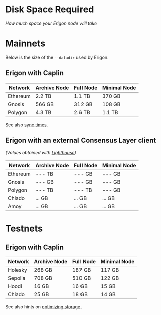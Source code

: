 # Disk Space Required
*How much space your Erigon node will take*

# Mainnets

Below is the size of the `--datadir` used by Erigon.

## Erigon with Caplin

| Network  | Archive Node | Full Node | Minimal Node |
|----------|--------------|-----------|--------------|
| Ethereum |    2.2 TB    |   1.1 TB  |  370 GB      |
| Gnosis   |    566 GB    |   312 GB  |  108 GB      |
| Polygon  |    4.3 TB    |    2.6 TB |  1.1 TB      |

See also [sync times](https://github.com/erigontech/erigon?tab=readme-ov-file#sync-times).

<div class="hidden">

## Erigon with an external Consensus Layer client

*(Values obtained with [Lighthouse](https://lighthouse-book.sigmaprime.io/))*

| Network  | Archive Node | Full Node | Minimal Node |
|----------|--------------|-----------|--------------|
| Ethereum |    --- TB    |    --- GB |  --- GB      |
| Gnosis   |    --- GB    |    --- GB |  --- GB      |
| Polygon  |    --- TB    |    --- TB |  --- GB      |
| Chiado   |    ... GB    |    ... GB |  ... GB      |
| Amoy     |    ... GB    |    ... GB |  ... GB      |

</div>

# Testnets
## Erigon with Caplin

| Network  | Archive Node | Full Node | Minimal Node |
|----------|--------------|-----------|--------------|
| Holesky  |    268 GB    |    187 GB | 117 GB       |
| Sepolia  |    708 GB    |    510 GB | 122 GB       |
| Hoodi    |     16 GB    |     16 GB |  15 GB       |
| Chiado   |     25 GB    |     18 GB |  14 GB       |

See also hints on [optimizing storage](/basic/optimizing-storage.md).
